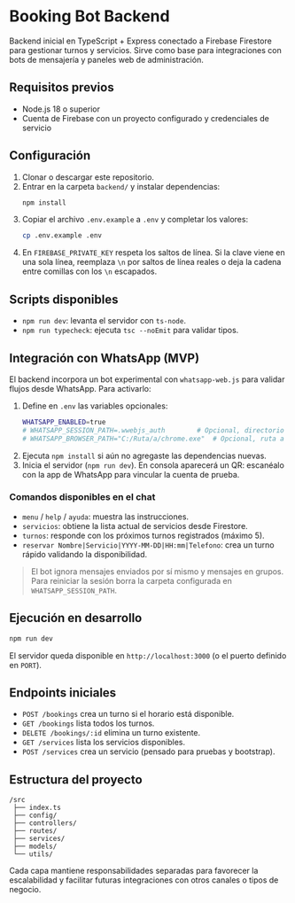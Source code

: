 # Booking Bot Backend

Backend inicial en TypeScript + Express conectado a Firebase Firestore para gestionar turnos y servicios. Sirve como base para integraciones con bots de mensajería y paneles web de administración.

## Requisitos previos

- Node.js 18 o superior
- Cuenta de Firebase con un proyecto configurado y credenciales de servicio

## Configuración

1. Clonar o descargar este repositorio.
2. Entrar en la carpeta `backend/` y instalar dependencias:
   ```bash
   npm install
   ```
3. Copiar el archivo `.env.example` a `.env` y completar los valores:
   ```bash
   cp .env.example .env
   ```
4. En `FIREBASE_PRIVATE_KEY` respeta los saltos de línea. Si la clave viene en una sola línea, reemplaza `\n` por saltos de línea reales o deja la cadena entre comillas con los `\n` escapados.

## Scripts disponibles

- `npm run dev`: levanta el servidor con `ts-node`.
- `npm run typecheck`: ejecuta `tsc --noEmit` para validar tipos.

## Integración con WhatsApp (MVP)

El backend incorpora un bot experimental con `whatsapp-web.js` para validar flujos desde WhatsApp. Para activarlo:

1. Define en `.env` las variables opcionales:
   ```bash
   WHATSAPP_ENABLED=true
   # WHATSAPP_SESSION_PATH=.wwebjs_auth        # Opcional, directorio donde se guardará la sesión
   # WHATSAPP_BROWSER_PATH="C:/Ruta/a/chrome.exe"  # Opcional, ruta a un navegador Chromium específico
   ```
2. Ejecuta `npm install` si aún no agregaste las dependencias nuevas.
3. Inicia el servidor (`npm run dev`). En consola aparecerá un QR: escanéalo con la app de WhatsApp para vincular la cuenta de prueba.

### Comandos disponibles en el chat

- `menu` / `help` / `ayuda`: muestra las instrucciones.
- `servicios`: obtiene la lista actual de servicios desde Firestore.
- `turnos`: responde con los próximos turnos registrados (máximo 5).
- `reservar Nombre|Servicio|YYYY-MM-DD|HH:mm|Telefono`: crea un turno rápido validando la disponibilidad.

> El bot ignora mensajes enviados por sí mismo y mensajes en grupos. Para reiniciar la sesión borra la carpeta configurada en `WHATSAPP_SESSION_PATH`.

## Ejecución en desarrollo

```bash
npm run dev
```

El servidor queda disponible en `http://localhost:3000` (o el puerto definido en `PORT`).

## Endpoints iniciales

- `POST /bookings` crea un turno si el horario está disponible.
- `GET /bookings` lista todos los turnos.
- `DELETE /bookings/:id` elimina un turno existente.
- `GET /services` lista los servicios disponibles.
- `POST /services` crea un servicio (pensado para pruebas y bootstrap).

## Estructura del proyecto

```
/src
 ├── index.ts
 ├── config/
 ├── controllers/
 ├── routes/
 ├── services/
 ├── models/
 └── utils/
```

Cada capa mantiene responsabilidades separadas para favorecer la escalabilidad y facilitar futuras integraciones con otros canales o tipos de negocio.
